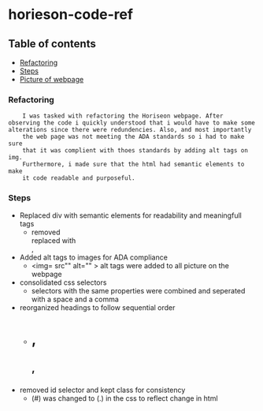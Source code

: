 # horieson-code-ref

## Table of contents 
* [Refactoring](#What)
* [Steps](#Why&How)
* [Picture of webpage](#Picture)


### Refactoring 

        I was tasked with refactoring the Horiseon webpage. After observing the code i quickly understood that i would have to make some alterations since there were redundencies. Also, and most importantly 
        the web page was not meeting the ADA standards so i had to make sure 
        that it was complient with thoes standards by adding alt tags on img.
        Furthermore, i made sure that the html had semantic elements to make 
        it code readable and purposeful.

### Steps 
    
* Replaced div with semantic elements for readability and meaningfull tags 
    * removed <div> replaced with <section>, <article>
* Added alt tags to images for ADA compliance
    * <img= src"" alt="" > alt tags were added to all picture on the webpage 
* consolidated css selectors
    * selectors with the same properties were combined and seperated with a space and a comma
* reorganized headings to follow sequential order
    * <h1>, <h2>, <h3>
* removed id selector and kept class for consistency 
    *  (#) was changed to (.) in the css to reflect change in html 



